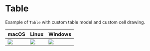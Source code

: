 # Table

Example of `Table` with custom table model and custom cell drawing.

|  macOS            |    Linux          |  Windows          |
| ----------------- | ----------------- | ----------------- |
| ![][mac-table]  | ![][linux-table] | ![][win-table]  |

[mac-table]: https://cdn.jsdelivr.net/gh/yue/yue-sample-apps@40010ab/table/screenshots/mac_table.png
[linux-table]: https://cdn.jsdelivr.net/gh/yue/yue-sample-apps@40010ab/table/screenshots/linux_table.png
[win-table]: https://cdn.jsdelivr.net/gh/yue/yue-sample-apps@40010ab/table/screenshots/win_table.png

